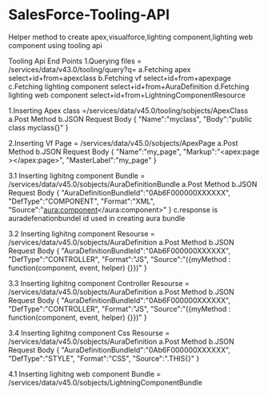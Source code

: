 # SalesForce-Tooling-API
Helper method to create apex,visualforce,lighting component,lighting web component using tooling api

Tooling Api End Points 
1.Querying files = /services/data/v43.0/tooling/query?q=
  a.Fetching apex select+id+from+apexclass
  b.Fetching vf select+id+from+apexpage
  c.Fetching lighting component select+id+from+AuraDefinition 
  d.Fetching lighting web component select+id+from+LightningComponentResource
   
1.Inserting Apex class =/services/data/v45.0/tooling/sobjects/ApexClass<br/>
  a.Post Method
  b.JSON Request Body
      {
        "Name":"myclass",
        "Body":"public class myclass{}"
      }
      
      
2.Inserting Vf Page = /services/data/v45.0/sobjects/ApexPage
    a.Post Method
    b.JSON Request Body
      {
        "Name":"my_page",
        "Markup":"<apex:page ></apex:page>",
        "MasterLabel":"my_page"
      }
     
 3.1 Inserting lighitng component Bundle =  /services/data/v45.0/sobjects/AuraDefinitionBundle 
     a.Post Method
     b.JSON Request Body
        {
        "AuraDefinitionBundleId":"0Ab6F000000XXXXXX",
        "DefType":"COMPONENT",
        "Format":"XML",
        "Source":"<aura:component></aura:component>"
      }
     c.response is auradefenationbundel id used in creating aura bundle

3.2 Inserting lighitng component  Resourse  =  /services/data/v45.0/sobjects/AuraDefinition
    a.Post Method
    b.JSON Request Body
        {
        "AuraDefinitionBundleId":"0Ab6F000000XXXXXX",
        "DefType":"CONTROLLER",
         "Format":"JS",
        "Source":"({myMethod  : function(component, event, helper) {}})"
      }

3.3 Inserting lighitng component Controller  Resourse  =  /services/data/v45.0/sobjects/AuraDefinition
    a.Post Method
    b.JSON Request Body
        {
        "AuraDefinitionBundleId":"0Ab6F000000XXXXXX",
        "DefType":"CONTROLLER",
         "Format":"JS",
        "Source":"({myMethod  : function(component, event, helper) {}})"
      }
       
3.4 Inserting lighitng component Css  Resourse  =  /services/data/v45.0/sobjects/AuraDefinition
    a.Post Method
    b.JSON Request Body
        {
        "AuraDefinitionBundleId":"0Ab6F000000XXXXXX",
        "DefType":"STYLE",
         "Format":"CSS",
        "Source":".THIS{}"
      }
       
4.1 Inserting lighitng web component Bundle =  /services/data/v45.0/sobjects/LightningComponentBundle
     
